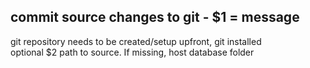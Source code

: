 ﻿##  commit source changes to git - $1 = message   git repository needs to be created/setup upfront, git installed   optional $2 path to source. If missing, host database folder  